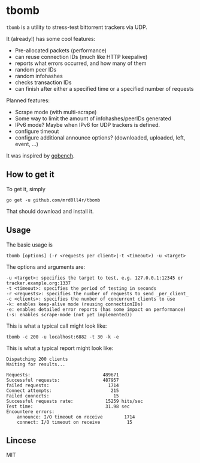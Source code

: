 # tbomb

`tbomb` is a utility to stress-test bittorrent trackers via UDP.

It (already!) has some cool features:

- Pre-allocated packets (performance)
- can reuse connection IDs (much like HTTP keepalive)
- reports what errors occurred, and how many of them
- random peer IDs
- random infohashes
- checks transaction IDs
- can finish after either a specified time or a specified number of requests

Planned features:

- Scrape mode (with multi-scrape)
- Some way to limit the amount of infohashes/peerIDs generated
- IPv6 mode? Maybe when IPv6 for UDP trackers is defined.
- configure timeout
- configure additional announce options? (downloaded, uploaded, left, event, ...)


It was inspired by [gobench](https://github.com/cmpxchg16/gobench).

## How to get it
To get it, simply

    go get -u github.com/mrd0ll4r/tbomb

That should download and install it.

## Usage
The basic usage is

    tbomb [options] (-r <requests per client>|-t <timeout>) -u <target>

The options and arguments are:

    -u <target>: specifies the target to test, e.g. 127.0.0.1:12345 or tracker.example.org:1337
    -t <timeout>: specifies the period of testing in seconds
    -r <requests>: specifies the number of requests to send _per_client_
    -c <clients>: specifies the number of concurrent clients to use
    -k: enables keep-alive mode (reusing connectionIDs)
    -e: enables detailed error reports (has some impact on performance)
    (-s: enables scrape-mode (not yet implemented))

This is what a typical call might look like:

    tbomb -c 200 -u localhost:6882 -t 30 -k -e

This is what a typical report might look like:

    Dispatching 200 clients
    Waiting for results...
    
    Requests:                           489671
    Successful requests:                487957
    failed requests:                      1714
    Connect attempts:                      215
    Failed connects:                        15
    Successful requests rate:            15259 hits/sec
    Test time:                           31.98 sec
    Encountere errors:
        announce: I/O timeout on receive        1714
        connect: I/O timeout on receive          15
    


## Lincese
MIT